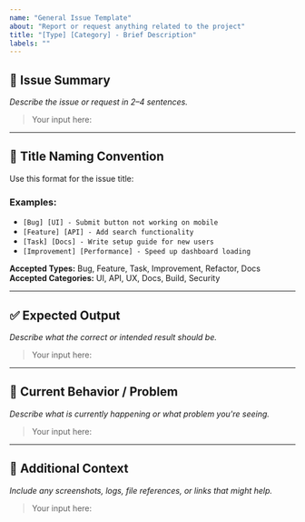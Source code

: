 ```yaml
---
name: "General Issue Template"
about: "Report or request anything related to the project"
title: "[Type] [Category] - Brief Description"
labels: ""
---
```


## 📝 Issue Summary

_Describe the issue or request in 2–4 sentences._

> Your input here:

---

## 📌 Title Naming Convention

Use this format for the issue title:


### Examples:
- `[Bug] [UI] - Submit button not working on mobile`
- `[Feature] [API] - Add search functionality`
- `[Task] [Docs] - Write setup guide for new users`
- `[Improvement] [Performance] - Speed up dashboard loading`

**Accepted Types:** Bug, Feature, Task, Improvement, Refactor, Docs  
**Accepted Categories:** UI, API, UX, Docs, Build, Security

---

## ✅ Expected Output

_Describe what the correct or intended result should be._

> Your input here:

---

## 🐞 Current Behavior / Problem

_Describe what is currently happening or what problem you're seeing._

> Your input here:

---

## 📎 Additional Context

_Include any screenshots, logs, file references, or links that might help._

> Your input here:
